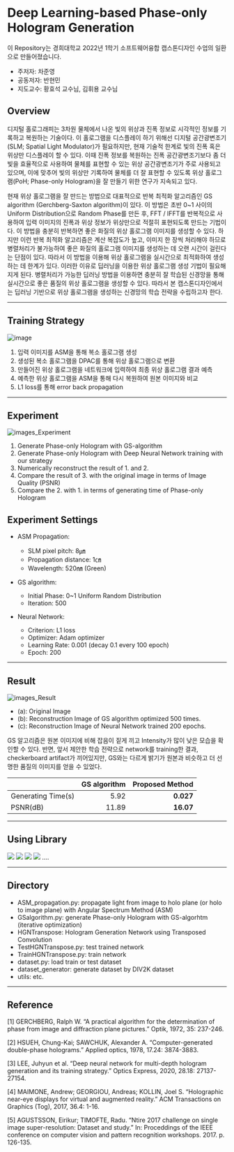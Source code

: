 # Deep Learning-based Phase-only Hologram Generation
이 Repository는 경희대학교 2022년 1학기 소프트웨어융합 캡스톤디자인 수업의 일환으로 만들어졌습니다.
- 주저자: 차준영
- 공동저자: 반현민
- 지도교수: 황효석 교수님, 김휘용 교수님

## Overview
디지털 홀로그래피는 3차원 물체에서 나온 빛의 위상과 진폭 정보로 시각적인 정보를 기록하고 복원하는 기술이다. 이 홀로그램을 디스플레이 하기 위해선 디지털 공간광변조기(SLM; Spatial Light Modulator)가 필요하지만, 현재 기술적 한계로 빛의 진폭 혹은 위상만 디스플레이 할 수 있다. 이때 진폭 정보를 복원하는 진폭 공간광변조기보다 좀 더 빛을 효율적으로 사용하여 물체를 표현할 수 있는 위상 공간광변조기가 주로 사용되고 있으며, 이에 맞추어 빛의 위상만 기록하여 물체를 더 잘 표현할 수 있도록 위상 홀로그램(PoH; Phase-only Hologram)을 잘 만들기 위한 연구가 지속되고 있다. 

현재 위상 홀로그램을 잘 만드는 방법으로 대표적으로 반복 최적화 알고리즘인 GS algorithm (Gerchberg-Saxton algorithm)이 있다. 이 방법은 초반 0~1 사이의 Uniform Distribution으로 Random Phase를 만든 후, FFT / IFFT를 반복적으로 사용하여 입력 이미지의 진폭과 위상 정보가 위상만으로 적절히 표현되도록 만드는 기법이다. 이 방법을 충분히 반복하면 좋은 화질의 위상 홀로그램 이미지를 생성할 수 있다. 하지만 이런 반복 최적화 알고리즘은 계산 복잡도가 높고, 이미지 한 장씩 처리해야 하므로 병렬처리가 불가능하여 좋은 화질의 홀로그램 이미지를 생성하는 데 오랜 시간이 걸린다는 단점이 있다. 따라서 이 방법을 이용해 위상 홀로그램을 실시간으로 최적화하여 생성하는 데 한계가 있다. 이러한 이유로 딥러닝을 이용한 위상 홀로그램 생성 기법이 필요해지게 된다. 병렬처리가 가능한 딥러닝 방법을 이용하면 충분히 잘 학습된 신경망을 통해 실시간으로 좋은 품질의 위상 홀로그램을 생성할 수 있다. 따라서 본 캡스톤디자인에서는 딥러닝 기반으로 위상 홀로그램을 생성하는 신경망의 학습 전략을 수립하고자 한다.

------
## Training Strategy
![image](https://user-images.githubusercontent.com/34412522/174341940-e6a6309b-8dc6-4809-9683-9f1da5d92a1c.png)

1. 입력 이미지를 ASM을 통해 복소 홀로그램 생성
2. 생성된 복소 홀로그램을 DPAC를 통해 위상 홀로그램으로 변환
3. 만들어진 위상 홀로그램을 네트워크에 입력하여 최종 위상 홀로그램 결과 예측
4. 예측한 위상 홀로그램을 ASM을 통해 다시 복원하여 원본 이미지와 비교
5. L1 loss를 통해 error back propagation

------
## Experiment
![images_Experiment](https://user-images.githubusercontent.com/34412522/173362062-58c897a5-2a97-4b88-b5b8-7be416d7c58c.png)

1. Generate Phase-only Hologram with GS-algorithm
2. Generate Phase-only Hologram with Deep Neural Network training with our strategy
3. Numerically reconstruct the result of 1. and 2.
4. Compare the result of 3. with the original image in terms of Image Quality (PSNR)
5. Compare the 2. with 1. in terms of generating time of Phase-only Hologram

## Experiment Settings
- ASM Propagation:
  - SLM pixel pitch: 8㎛
  - Propagation distance: 1㎝
  - Wavelength: 520㎚ (Green)

- GS algorithm:
  - Initial Phase: 0~1 Uniform Random Distribution
  - Iteration: 500

- Neural Network:
  - Criterion: L1 loss
  - Optimizer: Adam optimizer
  - Learning Rate: 0.001 (decay 0.1 every 100 epoch)
  - Epoch: 200


------
## Result
![images_Result](https://user-images.githubusercontent.com/34412522/173363473-d500f32b-f18a-4464-83cd-0707fbca3dbe.png)

- (a): Original Image
- (b): Reconstruction Image of GS algorithm optimized 500 times.
- (c): Reconstruction Image of Neural Network trained 200 epochs.

GS 알고리즘은 원본 이미지에 비해 잡음이 짙게 끼고 Intensity가 많이 낮은 모습을 확인할 수 있다. 반면, 앞서 제안한 학습 전략으로 network를 training한 결과, checkerboard artifact가 끼어있지만, GS와는 다르게 밝기가 원본과 비슷하고 더 선명한 품질의 이미지를 얻을 수 있었다.

|  | GS algorithm | Proposed Method |
|---|---:|---:|
|Generating Time(s)|5.92|**0.027**|
|PSNR(dB)|11.89|**16.07**|


------
## Using Library
<img src="https://img.shields.io/badge/numpy-1.20.3-yellowgreen"/> 
<img src="https://img.shields.io/badge/opencv-4.5.5.64-yellowgreen"/> 
<img src="https://img.shields.io/badge/pytorch-1.11.0-red"/> 
<img src="https://img.shields.io/badge/torchvision-0.12.0-red"/> 
....


------
## Directory
- ASM_propagation.py: propagate light from image to holo plane (or holo to image plane) with Angular Spectrum Method (ASM)
- GSalgorithm.py: generate Phase-only Hologram with GS-algorhtm (iterative optimization)
- HGNTranspose: Hologram Generation Network using Transposed Convolution
- TestHGNTranspose.py: test trained network
- TrainHGNTranspose.py: train network
- dataset.py: load train or test dataset
- dataset_generator: generate dataset by DIV2K dataset
- utils: etc.


------
## Reference
[1] GERCHBERG, Ralph W. “A practical algorithm for the determination of phase from image and diffraction plane pictures.” Optik, 1972, 35: 237-246.

[2] HSUEH, Chung-Kai; SAWCHUK, Alexander A. “Computer-generated double-phase holograms.” Applied optics, 1978, 17.24: 3874-3883.

[3] LEE, Juhyun et al. “Deep neural network for multi-depth hologram generation and its training strategy.” Optics Express, 2020, 28.18: 27137-27154.

[4] MAIMONE, Andrew; GEORGIOU, Andreas; KOLLIN, Joel S. “Holographic near-eye displays for virtual and augmented reality.” ACM Transactions on Graphics (Tog), 2017, 36.4: 1-16.

[5] AGUSTSSON, Eirikur; TIMOFTE, Radu. “Ntire 2017 challenge on single image super-resolution: Dataset and study.” In: Proceddings of the IEEE conference on computer vision and pattern recognition workshops. 2017. p. 126-135.
